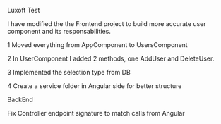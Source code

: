 Luxoft Test

I have modified the the Frontend project to build more accurate user component and its responsabilities.

1 Moved everything from AppComponent to UsersComponent

2 In UserComponent I added 2 methods, one AddUser and DeleteUser.

3 Implemented the selection type from DB

4 Create a service folder in Angular side for better structure

BackEnd

Fix Controller endpoint signature to match calls from Angular
